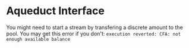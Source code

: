# Aqueduct Interface

You might need to start a stream by transfering a discrete amount to the pool. You may get this error if you don't: `execution reverted: CFA: not enough available balance`
